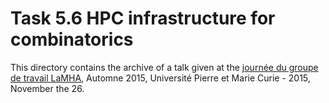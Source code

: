 Task 5.6 HPC infrastructure for combinatorics
=============================================

This directory contains the archive of a talk given at the [journée du groupe
  de travail LaMHA](http://tesson.julien.free.fr/LaMHA/2015/automne.php),
  Automne 2015, Université Pierre et Marie Curie - 2015, November the 26.

